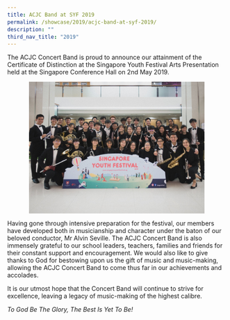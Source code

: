 ```yaml
---
title: ACJC Band at SYF 2019
permalink: /showcase/2019/acjc-band-at-syf-2019/
description: ""
third_nav_title: "2019"
---
```

The ACJC Concert Band is proud to announce our attainment of the Certificate of Distinction at the Singapore Youth Festival Arts Presentation held at the Singapore Conference Hall on 2nd May 2019.

<style>  
img {  
  display: block;  
  margin-left: auto;  
  margin-right: auto;  
}  
</style>  
<img style="width:80%;" src="/images/syf_001.jpeg">  
  
 

Having gone through intensive preparation for the festival, our members have developed both in musicianship and character under the baton of our beloved conductor, Mr Alvin Seville. The ACJC Concert Band is also immensely grateful to our school leaders, teachers, families and friends for their constant support and encouragement. We would also like to give thanks to God for bestowing upon us the gift of music and music-making, allowing the ACJC Concert Band to come thus far in our achievements and accolades.

It is our utmost hope that the Concert Band will continue to strive for excellence, leaving a legacy of music-making of the highest calibre.

_To God Be The Glory, The Best Is Yet To Be!_